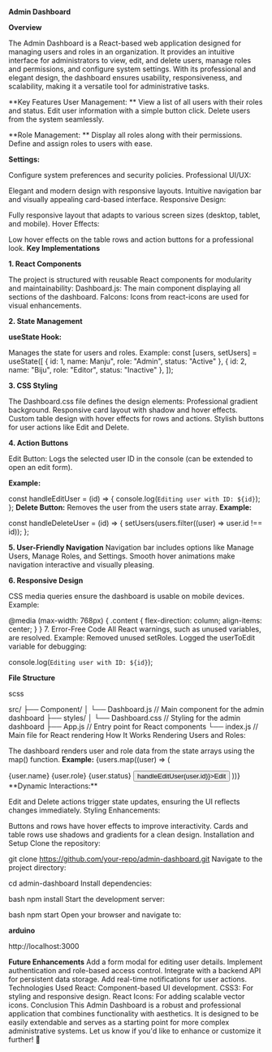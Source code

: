 **Admin Dashboard**

**Overview**

The Admin Dashboard is a React-based web application designed for managing users and roles in an organization. It provides an intuitive interface for administrators to view, edit, and delete users, manage roles and permissions, and configure system settings. With its professional and elegant design, the dashboard ensures usability, responsiveness, and scalability, making it a versatile tool for administrative tasks.

**Key Features
User Management:
**
View a list of all users with their roles and status.
Edit user information with a simple button click.
Delete users from the system seamlessly.

**Role Management:
**
Display all roles along with their permissions.
Define and assign roles to users with ease.

**Settings:**

Configure system preferences and security policies.
Professional UI/UX:

Elegant and modern design with responsive layouts.
Intuitive navigation bar and visually appealing card-based interface.
Responsive Design:

Fully responsive layout that adapts to various screen sizes (desktop, tablet, and mobile).
Hover Effects:

Low hover effects on the table rows and action buttons for a professional look.
**Key Implementations**


**1. React Components**


The project is structured with reusable React components for modularity and maintainability:
Dashboard.js: The main component displaying all sections of the dashboard.
FaIcons: Icons from react-icons are used for visual enhancements.


**2. State Management**


**useState Hook:**

Manages the state for users and roles.
Example:
const [users, setUsers] = useState([
  { id: 1, name: Manju", role: "Admin", status: "Active" },
  { id: 2, name: "Biju", role: "Editor", status: "Inactive" },
]);

**3. CSS Styling**

The Dashboard.css file defines the design elements:
Professional gradient background.
Responsive card layout with shadow and hover effects.
Custom table design with hover effects for rows and actions.
Stylish buttons for user actions like Edit and Delete.

**4. Action Buttons**

Edit Button:
Logs the selected user ID in the console (can be extended to open an edit form).

**Example:**

const handleEditUser = (id) => {
  console.log(`Editing user with ID: ${id}`);
};
**Delete Button:**
Removes the user from the users state array.
**Example:**

const handleDeleteUser = (id) => {
  setUsers(users.filter((user) => user.id !== id));
};


**5. User-Friendly Navigation**
Navigation bar includes options like Manage Users, Manage Roles, and Settings.
Smooth hover animations make navigation interactive and visually pleasing.


**6. Responsive Design**

CSS media queries ensure the dashboard is usable on mobile devices.
Example:

@media (max-width: 768px) {
  .content {
    flex-direction: column;
    align-items: center;
  }
}
7. Error-Free Code
All React warnings, such as unused variables, are resolved.
Example:
Removed unused setRoles.
Logged the userToEdit variable for debugging:

console.log(`Editing user with ID: ${id}`);

**File Structure**

scss

src/
├── Component/
│   └── Dashboard.js      // Main component for the admin dashboard
├── styles/
│   └── Dashboard.css      // Styling for the admin dashboard
├── App.js                // Entry point for React components
└── index.js              // Main file for React rendering
How It Works
Rendering Users and Roles:

The dashboard renders user and role data from the state arrays using the map() function.
**Example:**
{users.map((user) => (
  <tr key={user.id}>
    <td>{user.name}</td>
    <td>{user.role}</td>
    <td>{user.status}</td>
    <td>
      <button onClick={() => handleEditUser(user.id)}>Edit</button>
    </td>
  </tr>
))}
**Dynamic Interactions:**

Edit and Delete actions trigger state updates, ensuring the UI reflects changes immediately.
Styling Enhancements:

Buttons and rows have hover effects to improve interactivity.
Cards and table rows use shadows and gradients for a clean design.
Installation and Setup
Clone the repository:

git clone https://github.com/your-repo/admin-dashboard.git
Navigate to the project directory:

cd admin-dashboard
Install dependencies:

bash
npm install
Start the development server:

bash
npm start
Open your browser and navigate to:

**arduino**

http://localhost:3000

**Future Enhancements**
Add a form modal for editing user details.
Implement authentication and role-based access control.
Integrate with a backend API for persistent data storage.
Add real-time notifications for user actions.
Technologies Used
React: Component-based UI development.
CSS3: For styling and responsive design.
React Icons: For adding scalable vector icons.
Conclusion
This Admin Dashboard is a robust and professional application that combines functionality with aesthetics. It is designed to be easily extendable and serves as a starting point for more complex administrative systems. Let us know if you'd like to enhance or customize it further! 🚀
